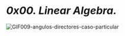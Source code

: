 # *_0x00. Linear Algebra._*
 
![GIF009-angulos-directores-caso-particular](https://user-images.githubusercontent.com/85587286/183428699-53a53c16-bdc6-494e-9274-7dabc89f182f.gif)


